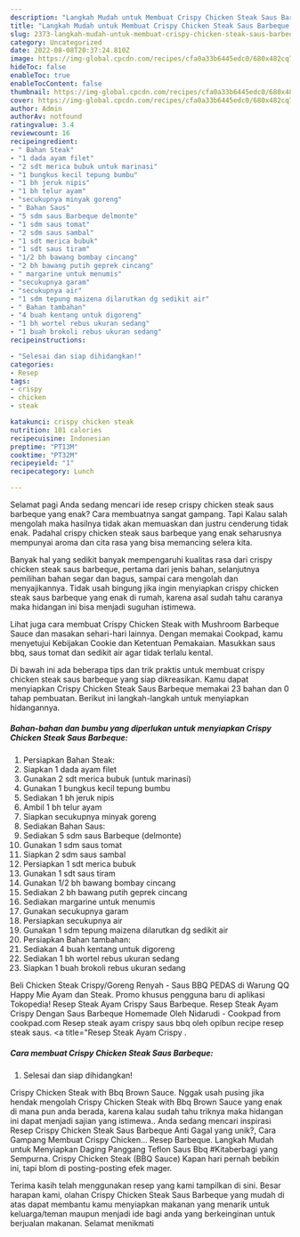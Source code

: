 ```yaml
---
description: "Langkah Mudah untuk Membuat Crispy Chicken Steak Saus Barbeque yang Lezat, Buat Buka Puasa Enak Banget"
title: "Langkah Mudah untuk Membuat Crispy Chicken Steak Saus Barbeque yang Lezat, Buat Buka Puasa Enak Banget"
slug: 2373-langkah-mudah-untuk-membuat-crispy-chicken-steak-saus-barbeque-yang-lezat-buat-buka-puasa-enak-banget
category: Uncategorized
date: 2022-08-08T20:37:24.810Z
image: https://img-global.cpcdn.com/recipes/cfa0a33b6445edc0/680x482cq70/crispy-chicken-steak-saus-barbeque-foto-resep-utama.jpg
hideToc: false
enableToc: true
enableTocContent: false
thumbnail: https://img-global.cpcdn.com/recipes/cfa0a33b6445edc0/680x482cq70/crispy-chicken-steak-saus-barbeque-foto-resep-utama.jpg
cover: https://img-global.cpcdn.com/recipes/cfa0a33b6445edc0/680x482cq70/crispy-chicken-steak-saus-barbeque-foto-resep-utama.jpg
author: Admin
authorAv: notfound
ratingvalue: 3.4
reviewcount: 16
recipeingredient:
- " Bahan Steak"
- "1 dada ayam filet"
- "2 sdt merica bubuk untuk marinasi"
- "1 bungkus kecil tepung bumbu"
- "1 bh jeruk nipis"
- "1 bh telur ayam"
- "secukupnya minyak goreng"
- " Bahan Saus"
- "5 sdm saus Barbeque delmonte"
- "1 sdm saus tomat"
- "2 sdm saus sambal"
- "1 sdt merica bubuk"
- "1 sdt saus tiram"
- "1/2 bh bawang bombay cincang"
- "2 bh bawang putih geprek cincang"
- " margarine untuk menumis"
- "secukupnya garam"
- "secukupnya air"
- "1 sdm tepung maizena dilarutkan dg sedikit air"
- " Bahan tambahan"
- "4 buah kentang untuk digoreng"
- "1 bh wortel rebus ukuran sedang"
- "1 buah brokoli rebus ukuran sedang"
recipeinstructions:

- "Selesai dan siap dihidangkan!"
categories:
- Resep
tags:
- crispy
- chicken
- steak

katakunci: crispy chicken steak 
nutrition: 101 calories
recipecuisine: Indonesian
preptime: "PT13M"
cooktime: "PT32M"
recipeyield: "1"
recipecategory: Lunch

---
```



Selamat pagi Anda sedang mencari ide resep crispy chicken steak saus barbeque yang enak? Cara membuatnya sangat gampang. Tapi Kalau salah mengolah maka hasilnya tidak akan memuaskan dan justru cenderung tidak enak. Padahal crispy chicken steak saus barbeque yang enak seharusnya mempunyai aroma dan cita rasa yang bisa memancing selera kita.


Banyak hal yang sedikit banyak mempengaruhi kualitas rasa dari crispy chicken steak saus barbeque, pertama dari jenis bahan, selanjutnya pemilihan bahan segar dan bagus, sampai cara mengolah dan menyajikannya. Tidak usah bingung jika ingin menyiapkan crispy chicken steak saus barbeque yang enak di rumah, karena asal sudah tahu caranya maka hidangan ini bisa menjadi suguhan istimewa.

Lihat juga cara membuat Crispy Chicken Steak with Mushroom Barbeque Sauce dan masakan sehari-hari lainnya. Dengan memakai Cookpad, kamu menyetujui Kebijakan Cookie dan Ketentuan Pemakaian. Masukkan saus bbq, saus tomat dan sedikit air agar tidak terlalu kental.


Di bawah ini ada beberapa tips dan trik praktis untuk membuat crispy chicken steak saus barbeque yang siap dikreasikan. Kamu dapat menyiapkan Crispy Chicken Steak Saus Barbeque memakai 23 bahan dan 0 tahap pembuatan. Berikut ini langkah-langkah untuk menyiapkan hidangannya.

<!--inarticleads1-->

##### Bahan-bahan dan bumbu yang diperlukan untuk menyiapkan Crispy Chicken Steak Saus Barbeque:

1. Persiapkan  Bahan Steak:
1. Siapkan 1 dada ayam filet
1. Gunakan 2 sdt merica bubuk (untuk marinasi)
1. Gunakan 1 bungkus kecil tepung bumbu
1. Sediakan 1 bh jeruk nipis
1. Ambil 1 bh telur ayam
1. Siapkan secukupnya minyak goreng
1. Sediakan  Bahan Saus:
1. Sediakan 5 sdm saus Barbeque (delmonte)
1. Gunakan 1 sdm saus tomat
1. Siapkan 2 sdm saus sambal
1. Persiapkan 1 sdt merica bubuk
1. Gunakan 1 sdt saus tiram
1. Gunakan 1/2 bh bawang bombay cincang
1. Sediakan 2 bh bawang putih geprek cincang
1. Sediakan  margarine untuk menumis
1. Gunakan secukupnya garam
1. Persiapkan secukupnya air
1. Gunakan 1 sdm tepung maizena dilarutkan dg sedikit air
1. Persiapkan  Bahan tambahan:
1. Sediakan 4 buah kentang untuk digoreng
1. Sediakan 1 bh wortel rebus ukuran sedang
1. Siapkan 1 buah brokoli rebus ukuran sedang


Beli Chicken Steak Crispy/Goreng Renyah - Saus BBQ PEDAS di Warung QQ Happy Mie Ayam dan Steak. Promo khusus pengguna baru di aplikasi Tokopedia! Resep Steak Ayam Crispy Saus Barbeque. Resep Steak Ayam Crispy Dengan Saus Barbeque Homemade Oleh Nidarudi - Cookpad from cookpad.com Resep steak ayam crispy saus bbq oleh opibun recipe resep steak saus. &lt;a title=&#34;Resep Steak Ayam Crispy . 

<!--inarticleads2-->

##### Cara membuat Crispy Chicken Steak Saus Barbeque:


1. Selesai dan siap dihidangkan!

Crispy Chicken Steak with Bbq Brown Sauce. Nggak usah pusing jika hendak mengolah Crispy Chicken Steak with Bbq Brown Sauce yang enak di mana pun anda berada, karena kalau sudah tahu triknya maka hidangan ini dapat menjadi sajian yang istimewa.. Anda sedang mencari inspirasi Resep Crispy Chicken Steak Saus Barbeque Anti Gagal yang unik?, Cara Gampang Membuat Crispy Chicken… Resep Barbeque. Langkah Mudah untuk Menyiapkan Daging Panggang Teflon Saus Bbq #Kitaberbagi yang Sempurna. Crispy Chicken Steak (BBQ Sauce) Kapan hari pernah bebikin ini, tapi blom di posting-posting efek mager. 

Terima kasih telah menggunakan resep yang kami tampilkan di sini. Besar harapan kami, olahan Crispy Chicken Steak Saus Barbeque yang mudah di atas dapat membantu kamu menyiapkan makanan yang menarik untuk keluarga/teman maupun menjadi ide bagi anda yang berkeinginan untuk berjualan makanan. Selamat menikmati
